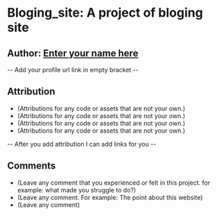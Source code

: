 # Bloging_site: A project of bloging site

## Author: [Enter your name here]()
-- Add your profile url link in empty bracket --

## Attribution
 + (Attributions for any code or assets that are not your own.)
 + (Attributions for any code or assets that are not your own.)
 + (Attributions for any code or assets that are not your own.)
 + (Attributions for any code or assets that are not your own.)

 -- After you add attribution I can add links for you --

 ## Comments
 - (Leave any comment that you experienced or felt in this project. for example: what made you struggle to do?)
 - (Leave any comment. For example: The point about this website)
 - (Leave any comment)